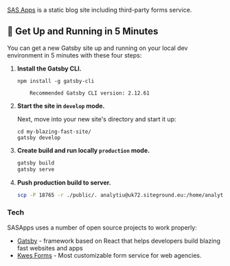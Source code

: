 [SAS Apps] is a static blog site including third-party forms service.

## 🚀 Get Up and Running in 5 Minutes

You can get a new Gatsby site up and running on your local dev environment in 5 minutes with these four steps:

1.  **Install the Gatsby CLI.**

    ```shell
    npm install -g gatsby-cli
    ```

        	Recommended Gatsby CLI version: 2.12.61

2.  **Start the site in `develop` mode.**

    Next, move into your new site's directory and start it up:

    ```shell
    cd my-blazing-fast-site/
    gatsby develop
    ```

3.  **Create build and run locally `production` mode.**

    ```sh
    gatsby build
    gatsby serve
    ```

4.  **Push production build to server.**
    ```sh
    scp -P 18765 -r ./public/. analytiu@uk72.siteground.eu:/home/analytiu/public_html/sasappsio
    ```

### Tech

SASApps uses a number of open source projects to work properly:

- [Gatsby] - framework based on React that helps developers build blazing fast websites and apps
- [Kwes Forms] - Most customizable form service for web agencies.

[//]: # "These are reference links used in the body of this note and get stripped out when the markdown processor does its job. There is no need to format nicely because it shouldn't be seen. Thanks SO - http://stackoverflow.com/questions/4823468/store-comments-in-markdown-syntax"
[sas apps]: http://sasapps.io/
[gatsby]: https://www.gatsbyjs.org/
[kwes forms]: https://kwes.io/
